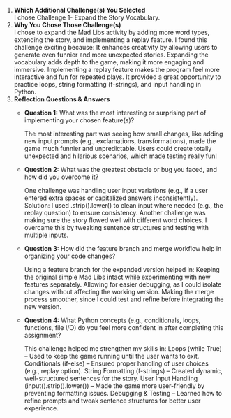 1. **Which Additional Challenge(s) You Selected**  
    I chose Challenge 1- Expand the Story Vocabulary. 
2. **Why You Chose Those Challenge(s)**  
    I chose to expand the Mad Libs activity by adding more word types, extending the story, and implementing a replay feature. I found this challenge exciting because:
    It enhances creativity by allowing users to generate even funnier and more unexpected stories.
    Expanding the vocabulary adds depth to the game, making it more engaging and immersive.
    Implementing a replay feature makes the program feel more interactive and fun for repeated plays.
    It provided a great opportunity to practice loops, string formatting (f-strings), and input handling in Python.
3. **Reflection Questions & Answers**  
     - **Question 1:** What was the most interesting or surprising part of implementing your chosen feature(s)?

        The most interesting part was seeing how small changes, like adding new input prompts (e.g., exclamations, transformations), made the game much funnier and unpredictable.
        Users could create totally unexpected and hilarious scenarios, which made testing really fun!

     - **Question 2:** What was the greatest obstacle or bug you faced, and how did you overcome it?

        One challenge was handling user input variations (e.g., if a user entered extra spaces or capitalized answers inconsistently).
        Solution: I used .strip().lower() to clean input where needed (e.g., the replay question) to ensure consistency.
        Another challenge was making sure the story flowed well with different word choices. I overcame this by tweaking sentence structures and testing with multiple inputs.

     - **Question 3:** How did the feature branch and merge workflow help in organizing your code changes? 

        Using a feature branch for the expanded version helped in:
        Keeping the original simple Mad Libs intact while experimenting with new features separately.
        Allowing for easier debugging, as I could isolate changes without affecting the working version.
        Making the merge process smoother, since I could test and refine before integrating the new version. 

    - **Question 4:** What Python concepts (e.g., conditionals, loops, functions, file I/O) do you feel more confident in after completing this assignment?
    
        This challenge helped me strengthen my skills in:
        Loops (while True) – Used to keep the game running until the user wants to exit.
        Conditionals (if-else) – Ensured proper handling of user choices (e.g., replay option).
        String Formatting (f-strings) – Created dynamic, well-structured sentences for the story.
        User Input Handling (input().strip().lower()) – Made the game more user-friendly by preventing formatting issues.
        Debugging & Testing – Learned how to refine prompts and tweak sentence structures for better user experience.  